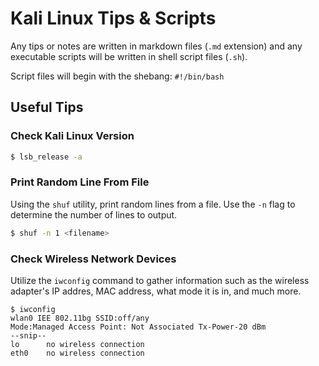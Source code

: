 # Kali Linux Tips & Scripts

Any tips or notes are written in markdown files (`.md` extension) and any executable scripts will be written in shell script files (`.sh`).

Script files will begin with the shebang: `#!/bin/bash`


## Useful Tips

### Check Kali Linux Version
```bash
$ lsb_release -a
```

### Print Random Line From File
Using the `shuf` utility, print random lines from a file. 
Use the `-n` flag to determine the number of lines to output.
```bash
$ shuf -n 1 <filename>
```


### Check Wireless Network Devices
Utilize the `iwconfig` command to gather information such as the wireless adapter's IP addres, MAC address, what mode it is in, and much more.

```shell
$ iwconfig
wlan0 IEE 802.11bg SSID:off/any
Mode:Managed Access Point: Not Associated Tx-Power-20 dBm
--snip--
lo      no wireless connection
eth0    no wireless connection
```
